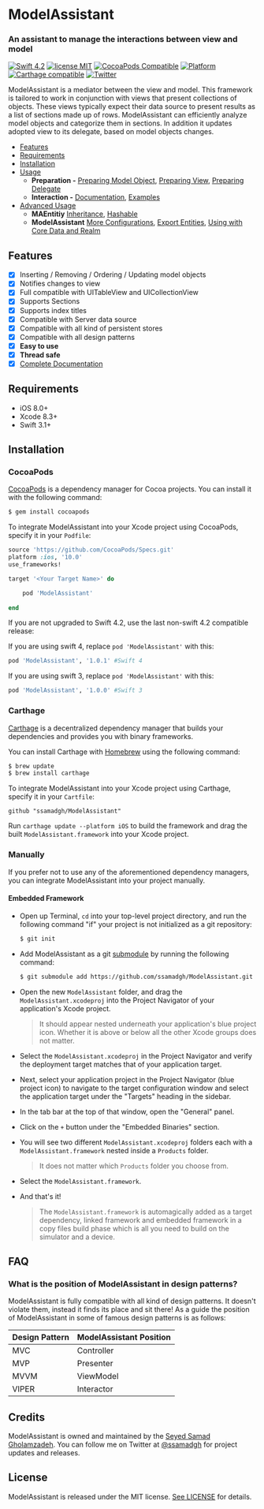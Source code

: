 # ModelAssistant

### An assistant to manage the interactions between view and model

[![Swift 4.2](https://img.shields.io/badge/Swift-4.2-orange.svg?style=flat)](https://developer.apple.com/swift/)
[![license MIT](https://img.shields.io/cocoapods/l/ModelAssistant.svg)](https://github.com/ssamadgh/ModelAssistant/blob/master/LICENSE)
[![CocoaPods Compatible](https://img.shields.io/cocoapods/v/ModelAssistant.svg)](https://img.shields.io/cocoapods/v/ModelAssistant.svg)
[![Platform](https://img.shields.io/cocoapods/p/ModelAssistant.svg?style=flat)](https://ssamadgh.github.io/ModelAssistant)
[![Carthage compatible](https://img.shields.io/badge/Carthage-compatible-4BC51D.svg?style=flat)](https://github.com/Carthage/Carthage)
[![Twitter](https://img.shields.io/badge/twitter-@ssamadgh-blue.svg?style=flat)](https://twitter.com/ssamadgh)

ModelAssistant is a mediator between the view and model. This framework is tailored to work in conjunction with views that present collections of objects. 
These views typically expect their data source to present results as a list of sections made up of rows. ModelAssistant can efficiently analyze model objects and categorize them in sections. In addition it updates adopted view to its delegate, based on model objects changes.

- [Features](#features)
- [Requirements](#requirements)
- [Installation](#installation)
- [Usage](https://github.com/ssamadgh/ModelAssistant/blob/master/Documentation/Usage.md)
	- **Preparation -** [Preparing Model Object](https://github.com/ssamadgh/ModelAssistant/blob/master/Documentation/Usage.md#preparing-model-object), [Preparing View](https://github.com/ssamadgh/ModelAssistant/blob/master/Documentation/Usage.md#preparing-view), [Preparing Delegate](https://github.com/ssamadgh/ModelAssistant/blob/master/Documentation/Usage.md#preparing-delegate)
	- **Interaction -** [Documentation](https://github.com/ssamadgh/ModelAssistant/blob/master/Documentation/Usage.md#documentation), [Examples](https://github.com/ssamadgh/ModelAssistant/blob/master/Documentation/Usage.md#examples)
- [Advanced Usage](https://github.com/ssamadgh/ModelAssistant/blob/master/Documentation/AdvancedUsage.md)
	- **MAEntitiy** [Inheritance](https://github.com/ssamadgh/ModelAssistant/blob/master/Documentation/AdvancedUsage.md#inheritance), [Hashable](https://github.com/ssamadgh/ModelAssistant/blob/master/Documentation/AdvancedUsage.md#hashable)
	- **ModelAssistant** [More Configurations](https://github.com/ssamadgh/ModelAssistant/blob/master/Documentation/AdvancedUsage.md#more-configurations), [Export Entities](https://github.com/ssamadgh/ModelAssistant/blob/master/Documentation/AdvancedUsage.md#export-entities), [Using with Core Data and Realm](https://github.com/ssamadgh/ModelAssistant/blob/master/Documentation/AdvancedUsage.md#using-with-core-data-and-realm)


## Features
- [x] Inserting / Removing / Ordering / Updating model objects
- [x] Notifies changes to view
- [x] Full compatible with UITableView and UICollectionView
- [x] Supports Sections
- [x] Supports index titles
- [x] Compatible with Server data source
- [x] Compatible with all kind of persistent stores
- [x] Compatible with all design patterns
- [x] **Easy to use**
- [x] **Thread safe**
- [x] [Complete Documentation](https://ssamadgh.github.io/ModelAssistant/)

## Requirements

- iOS 8.0+ 
- Xcode 8.3+
- Swift 3.1+

## Installation

### CocoaPods

[CocoaPods](https://cocoapods.org) is a dependency manager for Cocoa projects. You can install it with the following command:

```bash
$ gem install cocoapods
```

To integrate ModelAssistant into your Xcode project using CocoaPods, specify it in your `Podfile`:

```ruby
source 'https://github.com/CocoaPods/Specs.git'
platform :ios, '10.0'
use_frameworks!

target '<Your Target Name>' do

    pod 'ModelAssistant'
    
end

```
If you are not upgraded to Swift 4.2, use the last non-swift 4.2 compatible release:

If you are using swift 4, replace `pod 'ModelAssistant'` with this:

```ruby
pod 'ModelAssistant', '1.0.1' #Swift 4
```
 
 If you are using swift 3, replace `pod 'ModelAssistant'` with this:

```ruby 
pod 'ModelAssistant', '1.0.0' #Swift 3
```
### Carthage

[Carthage](https://github.com/Carthage/Carthage) is a decentralized dependency manager that builds your dependencies and provides you with binary frameworks.

You can install Carthage with [Homebrew](https://brew.sh/) using the following command:

```bash
$ brew update
$ brew install carthage
```

To integrate ModelAssistant into your Xcode project using Carthage, specify it in your `Cartfile`:

```ogdl
github "ssamadgh/ModelAssistant"
```

Run `carthage update --platform iOS` to build the framework and drag the built `ModelAssistant.framework` into your Xcode project.

### Manually

If you prefer not to use any of the aforementioned dependency managers, you can integrate ModelAssistant into your project manually.

#### Embedded Framework

- Open up Terminal, `cd` into your top-level project directory, and run the following command "if" your project is not initialized as a git repository:

  ```bash
  $ git init
  ```

- Add ModelAssistant as a git [submodule](https://git-scm.com/docs/git-submodule) by running the following command:

  ```bash
  $ git submodule add https://github.com/ssamadgh/ModelAssistant.git
  ```

- Open the new `ModelAssistant` folder, and drag the `ModelAssistant.xcodeproj` into the Project Navigator of your application's Xcode project.

    > It should appear nested underneath your application's blue project icon. Whether it is above or below all the other Xcode groups does not matter.

- Select the `ModelAssistant.xcodeproj` in the Project Navigator and verify the deployment target matches that of your application target.
- Next, select your application project in the Project Navigator (blue project icon) to navigate to the target configuration window and select the application target under the "Targets" heading in the sidebar.
- In the tab bar at the top of that window, open the "General" panel.
- Click on the `+` button under the "Embedded Binaries" section.
- You will see two different `ModelAssistant.xcodeproj` folders each with a `ModelAssistant.framework` nested inside a `Products` folder.

    > It does not matter which `Products` folder you choose from.

- Select the `ModelAssistant.framework`.


- And that's it!

  > The `ModelAssistant.framework` is automagically added as a target dependency, linked framework and embedded framework in a copy files build phase which is all you need to build on the simulator and a device.
  

## FAQ

### What is the position of ModelAssistant in design patterns?
ModelAssistant is fully compatible with all kind of design patterns. It doesn't violate them, instead it finds its place and sit there!
As a guide the position of ModelAssistant in some of famous design patterns is as follows:

Design Pattern  | ModelAssistant Position
------------- | -------------
MVC | Controller
MVP  | Presenter
MVVM  | ViewModel
VIPER  | Interactor


## Credits

ModelAssistant is owned and maintained by the [Seyed Samad Gholamzadeh](http://ssamadgh@gmail.com). You can follow me on Twitter at [@ssamadgh](https://twitter.com/ssamadgh) for project updates and releases.

## License

ModelAssistant is released under the MIT license. [See LICENSE](https://github.com/ssamadgh/ModelAssistant/blob/master/LICENSE) for details.
